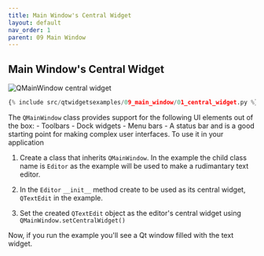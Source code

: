 ```yaml
---
title: Main Window's Central Widget
layout: default
nav_order: 1
parent: 09 Main Window
---
```


## Main Window's Central Widget

![QMainWindow central widget](/blog/images/qtwidgetsexamples/09_main_window/01_central_widget.png)

```python
{% include src/qtwidgetsexamples/09_main_window/01_central_widget.py %}
```

The `QMainWindow` class provides support for the following UI elements out of the box:
    - Toolbars
    - Dock widgets
    - Menu bars
    - A status bar
and is a good starting point for making complex user interfaces. To use it in your application

1. Create a class that inherits `QMainWindow`. In the example the child class name is `Editor` as the example will be used to make a rudimantary text editor.

2. In the `Editor` `__init__` method create to be used as its central widget, `QTextEdit` in the example.

3. Set the created `QTextEdit` object as the editor's central widget using `QMainWindow.setCentralWidget()`

Now, if you run the example you'll see a Qt window filled with the text widget.